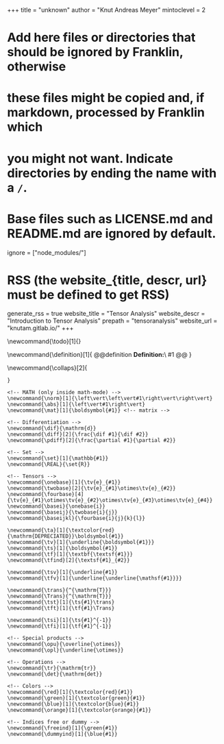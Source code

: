 <!--
-->
+++
title = "unknown"
author = "Knut Andreas Meyer"
mintoclevel = 2

# Add here files or directories that should be ignored by Franklin, otherwise
# these files might be copied and, if markdown, processed by Franklin which
# you might not want. Indicate directories by ending the name with a `/`.
# Base files such as LICENSE.md and README.md are ignored by default.
ignore = ["node_modules/"]

# RSS (the website_{title, descr, url} must be defined to get RSS)
generate_rss = true
website_title = "Tensor Analysis"
website_descr = "Introduction to Tensor Analysis"
prepath = "tensoranalysis"
website_url   = "knutam.gitlab.io/"
+++

<!--
Add here global latex commands to use throughout your pages.
-->
<!-- ENVIRONMENTS (not inside math-mode) -->
\newcommand{\todo}[1]{}
<!-- Uncomment to show todo-notes
\newcommand{\todo}[1]{
    @@todo
        **TODO:**\\
        #1
    @@
}
-->
\newcommand{\definition}[1]{
    @@definition
        **Definition:**\\
        #1
    @@
}

\newcommand{\collaps}[2]{
~~~<button type="button" class="collapsible">~~~#1~~~</button><div class="collapsiblecontent">~~~#2~~~</div>~~~
}

<!-- MATH (only inside math-mode) -->
\newcommand{\norm}[1]{\left\vert\left\vert#1\right\vert\right\vert}
\newcommand{\abs}[1]{\left\vert#1\right\vert}
\newcommand{\mat}[1]{\boldsymbol{#1}} <!-- matrix -->

<!-- Differentiation -->
\newcommand{\dif}{\mathrm{d}}
\newcommand{\diff}[2]{\frac{\dif #1}{\dif #2}}
\newcommand{\pdiff}[2]{\frac{\partial #1}{\partial #2}}

<!-- Set -->
\newcommand{\set}[1]{\mathbb{#1}}
\newcommand{\REAL}{\set{R}}

<!-- Tensors -->
\newcommand{\onebase}[1]{\tv{e}_{#1}}
\newcommand{\twobase}[2]{\tv{e}_{#1}\otimes\tv{e}_{#2}}
\newcommand{\fourbase}[4]{\tv{e}_{#1}\otimes\tv{e}_{#2}\otimes\tv{e}_{#3}\otimes\tv{e}_{#4}}
\newcommand{\basei}{\onebase{i}}
\newcommand{\baseij}{\twobase{i}{j}}
\newcommand{\baseijkl}{\fourbase{i}{j}{k}{l}}

\newcommand{\ta}[1]{\textcolor{red}{\mathrm{DEPRECIATED}}\boldsymbol{#1}}
\newcommand{\tv}[1]{\underline{\boldsymbol{#1}}}
\newcommand{\ts}[1]{\boldsymbol{#1}}
\newcommand{\tf}[1]{\textbf{\textsf{#1}}}
\newcommand{\tfind}[2]{\textsf{#1}_{#2}}

\newcommand{\tsv}[1]{\underline{#1}}
\newcommand{\tfv}[1]{\underline{\underline{\mathsf{#1}}}}

\newcommand{\trans}{^{\mathrm{T}}}
\newcommand{\Trans}{^{\mathrm{T}}}
\newcommand{\tst}[1]{\ts{#1}\trans}
\newcommand{\tft}[1]{\tf{#1}\Trans}

\newcommand{\tsi}[1]{\ts{#1}^{-1}}
\newcommand{\tfi}[1]{\tf{#1}^{-1}}

<!-- Special products -->
\newcommand{\opu}{\overline{\otimes}}
\newcommand{\opl}{\underline{\otimes}}

<!-- Operations -->
\newcommand{\tr}{\mathrm{tr}}
\newcommand{\det}{\mathrm{det}}

<!-- Colors -->
\newcommand{\red}[1]{\textcolor{red}{#1}}
\newcommand{\green}[1]{\textcolor{green}{#1}}
\newcommand{\blue}[1]{\textcolor{blue}{#1}}
\newcommand{\orange}[1]{\textcolor{orange}{#1}}

<!-- Indices free or dummy -->
\newcommand{\freeind}[1]{\green{#1}}
\newcommand{\dummyind}[1]{\blue{#1}}